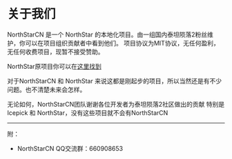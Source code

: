 <!--
 * @Author: HK560
 * @Date: 2021-12-26 11:44:08
 * @LastEditTime: 2021-12-26 11:51:59
 * @LastEditors: HK560
 * @Description:
 * @FilePath: \NorthStarCN_WIKI\Doc\aboutUs.md
 * My Blog: https://blog.hk560.top
-->
# 关于我们
NorthStarCN 是一个 NorthStar 的本地化项目。由一组国内泰坦陨落2粉丝维护，你可以在项目组织贡献者中看到他们。
项目协议为MIT协议，无任何盈利，无任何收费项目，现暂不接受赞助。

NorthStar原项目你可以在[这里找到](https://github.com/R2Northstar)

对于NorthStarCN 和 NorthStar 来说这都是刚起步的项目，所以当然还是有不少问题。也不清楚未来会怎样。

无论如何，NorthStarCN团队谢谢各位开发者为泰坦陨落2社区做出的贡献
特别是Icepick 和 NorthStar，没有这些项目就不会有NorthStarCN

------

附：
- NorthStarCN QQ交流群：660908653
